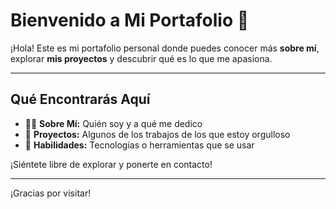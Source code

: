 # Bienvenido a Mi Portafolio 👋

¡Hola!
Este es mi portafolio personal donde puedes conocer más **sobre mí**, explorar **mis proyectos** y descubrir qué es lo que me apasiona.

---

## Qué Encontrarás Aquí

* 👨‍💻 **Sobre Mí:** Quién soy y a qué me dedico
* 🚀 **Proyectos:** Algunos de los trabajos de los que estoy orgulloso
* 🎯 **Habilidades:** Tecnologías o herramientas que se usar

¡Siéntete libre de explorar y ponerte en contacto!

---

¡Gracias por visitar!
